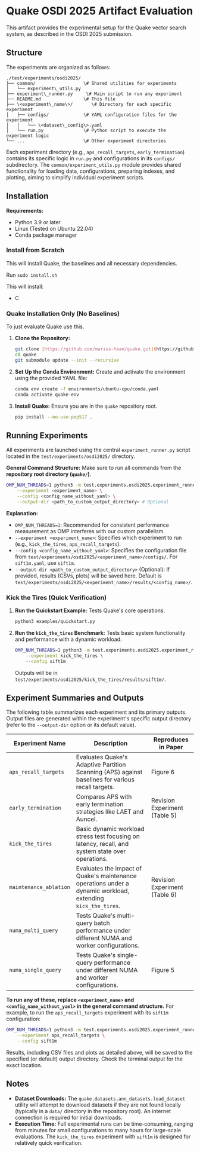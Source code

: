 
# Quake OSDI 2025 Artifact Evaluation

This artifact provides the experimental setup for the Quake vector search system, as described in the OSDI 2025 submission.

## Structure

The experiments are organized as follows:



```plaintext
./test/experiments/osdi2025/
├── common/                  \# Shared utilities for experiments
│   └── experiment\_utils.py
├── experiment\_runner.py     \# Main script to run any experiment
├── README.md                \# This file
├── \<experiment\_name\>/       \# Directory for each specific experiment
│   ├── configs/             \# YAML configuration files for the experiment
│   │   └── \<dataset\_config\>.yaml
│   └── run.py               \# Python script to execute the experiment logic
└── ...                      \# Other experiment directories
```

Each experiment directory (e.g., `aps_recall_targets`, `early_termination`) contains its specific logic in `run.py` and configurations in its `configs/` subdirectory. The `common/experiment_utils.py` module provides shared functionality for loading data, configurations, preparing indexes, and plotting, aiming to simplify individual experiment scripts.

## Installation

**Requirements:**
- Python 3.9 or later
- Linux (Tested on Ubuntu 22.04)
- Conda package manager

### Install from Scratch

This will install Quake, the baselines and all necessary dependencies.

Run `sudo install.sh` 

This will install:
- C

### Quake Installation Only (No Baselines)

To just evaluate Quake use this.

1.  **Clone the Repository:**
    ```bash
    git clone [https://github.com/marius-team/quake.git](https://github.com/marius-team/quake.git)
    cd quake
    git submodule update --init --recursive
    ```

2.  **Set Up the Conda Environment:**
    Create and activate the environment using the provided YAML file:
    ```bash
    conda env create -f environments/ubuntu-cpu/conda.yaml
    conda activate quake-env
    ```

3.  **Install Quake:**
    Ensure you are in the `quake` repository root.
    ```bash
    pip install --no-use-pep517 .
    ```

## Running Experiments

All experiments are launched using the central `experiment_runner.py` script located in the `test/experiments/osdi2025/` directory.

**General Command Structure:**
Make sure to run all commands from the **repository root directory (`quake/`)**.

```bash
OMP_NUM_THREADS=1 python3 -m test.experiments.osdi2025.experiment_runner \
    --experiment <experiment_name> \
    --config <config_name_without_yaml> \
    --output-dir <path_to_custom_output_directory> # Optional
````

**Explanation:**

* `OMP_NUM_THREADS=1`: Recommended for consistent performance measurement as OMP interferes with our custom parallelism.
* `--experiment <experiment_name>`: Specifies which experiment to run (e.g., `kick_the_tires`, `aps_recall_targets`).
* `--config <config_name_without_yaml>`: Specifies the configuration file from `test/experiments/osdi2025/<experiment_name>/configs/`. For `sift1m.yaml`, use `sift1m`.
* `--output-dir <path_to_custom_output_directory>` (Optional): If provided, results (CSVs, plots) will be saved here. Default is `test/experiments/osdi2025/<experiment_name>/results/<config_name>/`.

### Kick the Tires (Quick Verification)

1.  **Run the Quickstart Example:**
    Tests Quake's core operations.

    ```bash
    python3 examples/quickstart.py
    ```

2.  **Run the `kick_the_tires` Benchmark:**
    Tests basic system functionality and performance with a dynamic workload.

    ```bash
    OMP_NUM_THREADS=1 python3 -m test.experiments.osdi2025.experiment_runner \
        --experiment kick_the_tires \
        --config sift1m
    ```

    Outputs will be in `test/experiments/osdi2025/kick_the_tires/results/sift1m/`.

## Experiment Summaries and Outputs

The following table summarizes each experiment and its primary outputs. Output files are generated within the experiment's specific output directory (refer to the `--output-dir` option or its default value).

| Experiment Name        | Description                                                                                                  | Reproduces in Paper           |
|------------------------|--------------------------------------------------------------------------------------------------------------|-------------------------------|
| `aps_recall_targets`   | Evaluates Quake's Adaptive Partition Scanning (APS) against baselines for various recall targets.            | Figure 6                      |
| `early_termination`    | Compares APS with early termination strategies like LAET and Auncel.                                         | Revision Experiment (Table 5) |
| `kick_the_tires`       | Basic dynamic workload stress test focusing on latency, recall, and system state over operations.            |                               |
| `maintenance_ablation` | Evaluates the impact of Quake's maintenance operations under a dynamic workload, extending `kick_the_tires`. | Revision Experiment (Table 6) |
| `numa_multi_query`     | Tests Quake's multi-query batch performance under different NUMA and worker configurations.                  |                               |
| `numa_single_query`    | Tests Quake's single-query performance under different NUMA and worker configurations.                       | Figure 5                      |

**To run any of these, replace `<experiment_name>` and `<config_name_without_yaml>` in the general command structure.** For example, to run the `aps_recall_targets` experiment with its `sift1m` configuration:

```bash
OMP_NUM_THREADS=1 python3 -m test.experiments.osdi2025.experiment_runner \
    --experiment aps_recall_targets \
    --config sift1m
```

Results, including CSV files and plots as detailed above, will be saved to the specified (or default) output directory. Check the terminal output for the exact location.

## Notes

* **Dataset Downloads:** The `quake.datasets.ann_datasets.load_dataset` utility will attempt to download datasets if they are not found locally (typically in a `data/` directory in the repository root). An internet connection is required for initial downloads.
* **Execution Time:** Full experimental runs can be time-consuming, ranging from minutes for small configurations to many hours for large-scale evaluations. The `kick_the_tires` experiment with `sift1m` is designed for relatively quick verification.

<!-- end list -->
